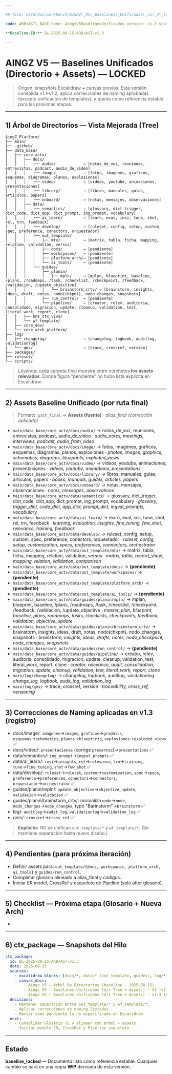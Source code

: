 ```yaml
---

## file: core/doc/workbench/AINGZ\_V5\_Baselines\_Unificados\_v1\_3\_locked.md

code: ARB+AST\_BASE name: AingzV5BaselinesUnificados version: v1.3 status: baseline\_locked date: 2025-08-15 owner: AingZ\_Platform · RwB notes: "Baseline final de Árbol + Assets. Vista de árbol mejorada. Incluye checklist aplicado, pendientes y ctx\_package. (Se mantiene separación out\_template/\* vs wf\_template/\*)"

**Baseline-ID:** BL-2025-08-15-ARB+AST-v1.3

---
```


# AINGZ V5 — Baselines Unificados (Directorio + Assets) — **LOCKED**

> Origen: snapshots Excalidraw + canvas previos. Esta versión consolida v1.1–v1.2, aplica correcciones de naming aprobadas (excepto unificación de templates), y queda como referencia estable para las próximas etapas.

---

## 1) Árbol de Directorios — **Vista Mejorada (Tree)**

```
AingZ_Platform/
├── main/
├── .github/
├── data_base/
│   ├── core_actv/
│   │   ├── docs/
│   │   │   ├── audio/            → [notas_de_voz, reuniones, entrevistas, podcast, audio_de_video]
│   │   │   ├── image/            → [fotos, imagenes, graficos, esquemas, diagramas, planos, explosiones]
│   │   │   ├── video/            → [videos, youtube, animaciones, presentaciones]
│   │   │   ├── library/          → [libros, manuales, guias, articulos, papers]
│   │   │   └── onboard/          → [notas, mensajes, observaciones]
│   │   ├── data/
│   │   │   ├── semantics/        → [glossary, dict_trigger, dict_code, dict_app, dict_prompt, ing_prompt, vocabulary]
│   │   │   ├── ai_learn/         → [learn, eval, insi, tune, shot, rel, trn, feedback]
│   │   │   ├── develop/          → [ruleset, config, setup, custom, spec, preference, conectors, orquestador]
│   │   │   ├── out_template/
│   │   │   │   ├── mtx/          → [matrix, tabla, ficha, mapping, relation, validation, versus]
│   │   │   │   ├── docs/         → [pendiente]
│   │   │   │   ├── workspaces/   → [pendiente]
│   │   │   │   ├── platform_arch/→ [pendiente]
│   │   │   │   └── ai_tools/     → [pendiente]
│   │   │   └── guides/
│   │   │       ├── planin/
│   │   │       │   ├── mpln/     → [mplan, blueprint, baseline, /plans, /roadmaps, /task, /checklist, /checkpoint, /feedback, /validacion, /update_objective]
│   │   │       │   └── brainstorm_crtv/ → [brainstorm, insights, ideas, draft, notas, nodo(chkpnt), nodo_changes, snapshots]
│   │   │       ├── run_control/  → [pendiente]
│   │   │       └── pipeline/     → [creator, relev, auditoria, consolidado, migracion, update, cleanup, validation, test, literal_work, report, clone]
│   │   ├── kns_ctx_vivo/
│   │   └── wf_template/
│   ├── core_dev/
│   └── core_arch_platform/
├── log/
│   ├── changelog/                → [changelog, logbook, auditlog, validationlog]
│   └── qms/                      → [trace, crossref, version]
├── packages/
├── ruleset/
└── scripts/
```

> Leyenda: cada carpeta final muestra entre corchetes **los assets relevados**. Donde figura "pendiente" no hubo lista explícita en Excalidraw.

---

## 2) **Assets Baseline Unificado** (por ruta final)

> Formato: `path_final` → **Assets (fuente)** · *alias\_final (corrección aplicada)*

- `main/data_base/core_actv/docs/audio/` → notas\_de\_voz, reuniones, entrevistas, podcast, audio\_de\_video · *audio\_notes, meetings, interviews, podcast, audio\_from\_video*
- `main/data_base/core_actv/docs/image/` → fotos, imagenes, graficos, esquemas, diagramas, planos, explosiones · *photos, images, graphics, schematics, diagrams, blueprints, exploded\_views*
- `main/data_base/core_actv/docs/video/` → videos, youtube, animaciones, presentaciones · *videos, youtube, animations, presentations*
- `main/data_base/core_actv/docs/library/` → libros, manuales, guias, articulos, papers · *books, manuals, guides, articles, papers*
- `main/data_base/core_actv/docs/onboard/` → notas, mensajes, observaciones · *notes, messages, observations*
- `main/data_base/core_actv/data/semantics/` → glossary, dict\_trigger, dict\_code, dict\_app, dict\_prompt, ing\_prompt, vocabulary · *glossary, trigger\_dict, code\_dict, app\_dict, prompt\_dict, ingest\_prompts, vocabulary*
- `main/data_base/core_actv/data/ai_learn/` → learn, eval, insi, tune, shot, rel, trn, feedback · *learning, evaluation, insights, fine\_tuning, few\_shot, relevance, training, feedback*
- `main/data_base/core_actv/data/develop/` → ruleset, config, setup, custom, spec, preference, conectors, orquestador · *ruleset, config, setup, customization, specs, preferences, connectors, orchestrator*
- `main/data_base/core_actv/data/out_template/mtx/` → matrix, tabla, ficha, mapping, relation, validation, versus · *matrix, table, record\_sheet, mapping, relation, validation, comparison*
- `main/data_base/core_actv/data/out_template/docs/` → **(pendiente)**
- `main/data_base/core_actv/data/out_template/workspaces/` → **(pendiente)**
- `main/data_base/core_actv/data/out_template/platform_arch/` → **(pendiente)**
- `main/data_base/core_actv/data/out_template/ai_tools/` → **(pendiente)**
- `main/data_base/core_actv/data/guides/planin/mpln/` → mplan, blueprint, baseline, /plans, /roadmaps, /task, /checklist, /checkpoint, /feedback, /validacion, /update\_objective · *master\_plan, blueprint, baseline, plans, roadmaps, tasks, checklists, checkpoints, feedback, validation, objective\_update*
- `main/data_base/core_actv/data/guides/planin/brainstorm_crtv/` → brainstorm, insights, ideas, draft, notas, nodo(chkpnt), nodo\_changes, snapshots · *brainstorm, insights, ideas, drafts, notes, node\_checkpoint, node\_changes, snapshots*
- `main/data_base/core_actv/data/guides/run_control/` → **(pendiente)**
- `main/data_base/core_actv/data/guides/pipeline/` → creator, relev, auditoria, consolidado, migracion, update, cleanup, validation, test, literal\_work, report, clone · *creator, relevance, audit, consolidation, migration, update, cleanup, validation, test, literal\_work, report, clone*
- `main/log/changelog/` → changelog, logbook, auditlog, validationlog · *change\_log, logbook, audit\_log, validation\_log*
- `main/log/qms/` → trace, crossref, version · *traceability, cross\_ref, versioning*

---

## 3) Correcciones de Naming **aplicadas en v1.3** (registro)

- docs/image/: `imagenes`→`images`, `graficos`→`graphics`, `esquemas`→`schematics`, `planos`→`blueprints`, `explosiones`→`exploded_views` ✅
- docs/video/: `presentaciones` (corrige `presentac`)→`presentations` ✅
- data/semantics/: `ing_prompt`→`ingest_prompts` ✅
- data/ai\_learn/: `insi`→`insights`, `rel`→`relevance`, `trn`→`training`, `tune`→`fine_tuning`, `shot`→`few_shot` ✅
- data/develop/: `ruleset`→`ruleset`, `custom`→`customization`, `spec`→`specs`, `preference`→`preferences`, `conectors`→`connectors`, `orquestador`→`orchestrator` ✅
- guides/planin/mpln/: `update_objective`→`objective_update`, `validacion`→`validation` ✅
- guides/planin/brainstorm\_crtv/: normaliza `nodo`→`node`, `nodo_changes`→`node_changes`, typo "Barinstorm"→`Brainstorm` ✅
- log/: `auditlog`→`audit_log`, `validationlog`→`validation_log` ✅
- qms/: `crossref`→`cross_ref` ✅

> **Explícito:** NO se unifican `out_template/*` y `wf_template/*`. (Se mantiene separación hasta nuevo diseño.)

---

## 4) Pendientes (para próxima iteración)

- Definir assets para: `out_template/{docs, workspaces, platform_arch, ai_tools}` y `guides/run_control`.
- Completar glosario alineado a alias\_final y códigos.
- Iniciar ER model, CrossRef y esqueleto de Pipeline (solo after glosario).

---

## 5) Checklist — Próxima etapa (Glosario + Nueva Arch)

-

---

## 6) ctx\_package — Snapshots del Hilo

```yaml
ctx_package:
  id: BL-2025-08-15-ARB+AST-v1.3
  date: 2025-08-15
  sources:
    - excalidraw_blocks: [docs/*, data/* (out_template, guides), log/*]
    - canvas_docs:
        - Aingz V5 — Árbol De Directorios (baseline · 2025-08-15)
        - Aingz V5 — Baselines Unificados (dir Tree + Assets) · V1 (v1.1–v1.2)
        - Aingz V5 — Baselines Unificados (dir Tree + Assets) · v1.3 (Locked)
  decisions:
    - Mantener separación entre out_template/* y wf_template/*.
    - Aplicar correcciones de naming listadas.
    - Marcar como pendiente lo no especificado en Excalidraw.
  next:
    - Consolidar Glosario v5 y alinear con árbol + assets.
    - Iniciar modelo ER, CrossRef y Pipeline esqueleto.
```

---

## Estado

**baseline\_locked** — Documento listo como referencia estable. Cualquier cambio se hará en una copia **WIP** derivada de esta versión.

